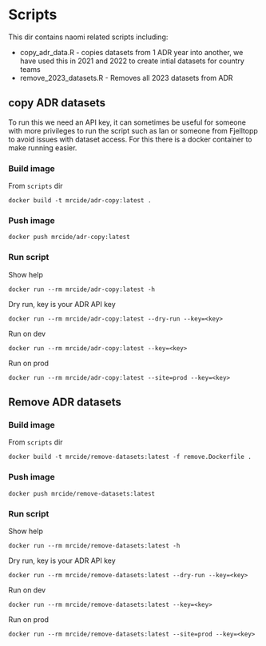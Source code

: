 # Scripts

This dir contains naomi related scripts including:

* copy_adr_data.R - copies datasets from 1 ADR year into another, we have used this in 2021 and 2022 to create intial datasets for country teams
* remove_2023_datasets.R - Removes all 2023 datasets from ADR

## copy ADR datasets

To run this we need an API key, it can sometimes be useful for someone with more privileges to run the script such as Ian or someone from Fjelltopp to avoid issues with dataset access. For this there is a docker container to make running easier.

### Build image

From `scripts` dir
```
docker build -t mrcide/adr-copy:latest .
```

### Push image

```
docker push mrcide/adr-copy:latest
```

### Run script

Show help
```
docker run --rm mrcide/adr-copy:latest -h
```

Dry run, key is your ADR API key
```
docker run --rm mrcide/adr-copy:latest --dry-run --key=<key>
```

Run on dev
```
docker run --rm mrcide/adr-copy:latest --key=<key>
```

Run on prod
```
docker run --rm mrcide/adr-copy:latest --site=prod --key=<key>
```

## Remove ADR datasets

### Build image

From `scripts` dir
```
docker build -t mrcide/remove-datasets:latest -f remove.Dockerfile .
```

### Push image

```
docker push mrcide/remove-datasets:latest
```

### Run script

Show help
```
docker run --rm mrcide/remove-datasets:latest -h
```

Dry run, key is your ADR API key
```
docker run --rm mrcide/remove-datasets:latest --dry-run --key=<key>
```

Run on dev
```
docker run --rm mrcide/remove-datasets:latest --key=<key>
```

Run on prod
```
docker run --rm mrcide/remove-datasets:latest --site=prod --key=<key>
```
